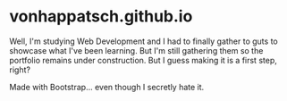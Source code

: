 # vonhappatsch.github.io

Well, I'm studying Web Development and I had to finally gather to guts to showcase what I've been learning. 
But I'm still gathering them so the portfolio remains under construction. But I guess making it is a first step, right?

Made with Bootstrap... even though I secretly hate it.
